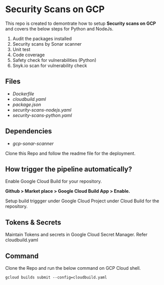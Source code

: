 # Security Scans on GCP

This repo is created to demontrate how to setup **Security scans on GCP** and covers the below steps for Python and NodeJs.

 1. Audit the packages installed
 2. Security scans by Sonar scanner
 3. Unit test 
 4. Code coverage
 5. Safety check for vulnerabilities (Python)
 6. Snyk.io scan for vulnerability check

## Files

 - *Dockerfile*
 - *cloudbuild.yaml*
 - *package.json*
 - *security-scans-nodejs.yaml*
 - *security-scans-python.yaml*
 
## Dependencies

 - *gcp-sonar-scanner*

Clone this Repo and follow the readme file for the deployment.

## How trigger the pipeline automatically?
Enable Google Cloud Build for your repository. 

**Github > Market place > Google Cloud Build App > Enable.**

Setup build triggger under Google Cloud Project under Cloud Build for the repository.

## Tokens & Secrets
Maintain Tokens and secrets in Google Cloud Secret Manager. Refer cloudbuild.yaml

## Command
Clone the Repo and run the below command on GCP Cloud shell.

    gcloud builds submit --config=cloudbuild.yaml
